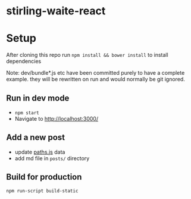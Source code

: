 # stirling-waite-react

# Setup
After cloning this repo run `npm install && bower install` to install dependencies

Note: dev/bundle*.js etc have been committed purely to have a complete example. they will be rewritten on run and would normally be git ignored.

## Run in dev mode
* `npm start`
* Navigate to [http://localhost:3000/](http://localhost:3000/)

## Add a new post
* update [paths.js](https://github.com/stirlingw/stirling-waite-react/blob/master/paths.js) data
* add md file in `posts/` directory

## Build for production
`npm run-script build-static`
